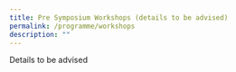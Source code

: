 ```yaml
---
title: Pre Symposium Workshops (details to be advised)
permalink: /programme/workshops
description: ""
---
```

Details to be advised